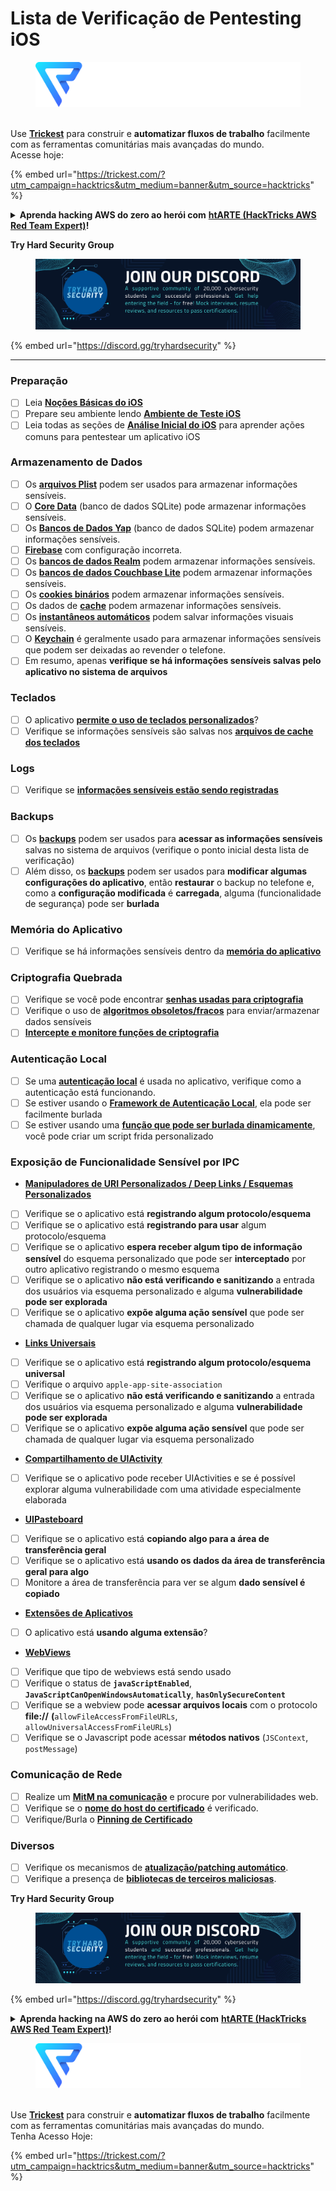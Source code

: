 # Lista de Verificação de Pentesting iOS

<figure><img src="../.gitbook/assets/image (3) (1) (1) (1) (1) (1).png" alt=""><figcaption></figcaption></figure>

\
Use [**Trickest**](https://trickest.com/?utm_campaign=hacktrics&utm_medium=banner&utm_source=hacktricks) para construir e **automatizar fluxos de trabalho** facilmente com as ferramentas comunitárias mais avançadas do mundo.\
Acesse hoje:

{% embed url="https://trickest.com/?utm_campaign=hacktrics&utm_medium=banner&utm_source=hacktricks" %}

<details>

<summary><strong>Aprenda hacking AWS do zero ao herói com</strong> <a href="https://training.hacktricks.xyz/courses/arte"><strong>htARTE (HackTricks AWS Red Team Expert)</strong></a><strong>!</strong></summary>

Outras formas de apoiar o HackTricks:

* Se você deseja ver sua **empresa anunciada no HackTricks** ou **baixar o HackTricks em PDF**, confira os [**PLANOS DE ASSINATURA**](https://github.com/sponsors/carlospolop)!
* Adquira o [**swag oficial PEASS & HackTricks**](https://peass.creator-spring.com)
* Descubra [**A Família PEASS**](https://opensea.io/collection/the-peass-family), nossa coleção exclusiva de [**NFTs**](https://opensea.io/collection/the-peass-family)
* **Junte-se ao** 💬 [**grupo Discord**](https://discord.gg/hRep4RUj7f) ou ao [**grupo telegram**](https://t.me/peass) ou **siga-nos** no **Twitter** 🐦 [**@carlospolopm**](https://twitter.com/hacktricks_live)**.**
* **Compartilhe seus truques de hacking enviando PRs para os repositórios** [**HackTricks**](https://github.com/carlospolop/hacktricks) e [**HackTricks Cloud**](https://github.com/carlospolop/hacktricks-cloud).

</details>

**Try Hard Security Group**

<figure><img src="../.gitbook/assets/telegram-cloud-document-1-5159108904864449420.jpg" alt=""><figcaption></figcaption></figure>

{% embed url="https://discord.gg/tryhardsecurity" %}

***

### Preparação

* [ ] Leia [**Noções Básicas do iOS**](ios-pentesting/ios-basics.md)
* [ ] Prepare seu ambiente lendo [**Ambiente de Teste iOS**](ios-pentesting/ios-testing-environment.md)
* [ ] Leia todas as seções de [**Análise Inicial do iOS**](ios-pentesting/#initial-analysis) para aprender ações comuns para pentestear um aplicativo iOS

### Armazenamento de Dados

* [ ] Os [**arquivos Plist**](ios-pentesting/#plist) podem ser usados para armazenar informações sensíveis.
* [ ] O [**Core Data**](ios-pentesting/#core-data) (banco de dados SQLite) pode armazenar informações sensíveis.
* [ ] Os [**Bancos de Dados Yap**](ios-pentesting/#yapdatabase) (banco de dados SQLite) podem armazenar informações sensíveis.
* [ ] [**Firebase**](ios-pentesting/#firebase-real-time-databases) com configuração incorreta.
* [ ] Os [**bancos de dados Realm**](ios-pentesting/#realm-databases) podem armazenar informações sensíveis.
* [ ] Os [**bancos de dados Couchbase Lite**](ios-pentesting/#couchbase-lite-databases) podem armazenar informações sensíveis.
* [ ] Os [**cookies binários**](ios-pentesting/#cookies) podem armazenar informações sensíveis.
* [ ] Os dados de [**cache**](ios-pentesting/#cache) podem armazenar informações sensíveis.
* [ ] Os [**instantâneos automáticos**](ios-pentesting/#snapshots) podem salvar informações visuais sensíveis.
* [ ] O [**Keychain**](ios-pentesting/#keychain) é geralmente usado para armazenar informações sensíveis que podem ser deixadas ao revender o telefone.
* [ ] Em resumo, apenas **verifique se há informações sensíveis salvas pelo aplicativo no sistema de arquivos**

### Teclados

* [ ] O aplicativo [**permite o uso de teclados personalizados**](ios-pentesting/#custom-keyboards-keyboard-cache)?
* [ ] Verifique se informações sensíveis são salvas nos [**arquivos de cache dos teclados**](ios-pentesting/#custom-keyboards-keyboard-cache)

### **Logs**

* [ ] Verifique se [**informações sensíveis estão sendo registradas**](ios-pentesting/#logs)

### Backups

* [ ] Os [**backups**](ios-pentesting/#backups) podem ser usados para **acessar as informações sensíveis** salvas no sistema de arquivos (verifique o ponto inicial desta lista de verificação)
* [ ] Além disso, os [**backups**](ios-pentesting/#backups) podem ser usados para **modificar algumas configurações do aplicativo**, então **restaurar** o backup no telefone e, como a **configuração modificada** é **carregada**, alguma (funcionalidade de segurança) pode ser **burlada**

### **Memória do Aplicativo**

* [ ] Verifique se há informações sensíveis dentro da [**memória do aplicativo**](ios-pentesting/#testing-memory-for-sensitive-data)

### **Criptografia Quebrada**

* [ ] Verifique se você pode encontrar [**senhas usadas para criptografia**](ios-pentesting/#broken-cryptography)
* [ ] Verifique o uso de [**algoritmos obsoletos/fracos**](ios-pentesting/#broken-cryptography) para enviar/armazenar dados sensíveis
* [ ] [**Intercepte e monitore funções de criptografia**](ios-pentesting/#broken-cryptography)

### **Autenticação Local**

* [ ] Se uma [**autenticação local**](ios-pentesting/#local-authentication) é usada no aplicativo, verifique como a autenticação está funcionando.
* [ ] Se estiver usando o [**Framework de Autenticação Local**](ios-pentesting/#local-authentication-framework), ela pode ser facilmente burlada
* [ ] Se estiver usando uma [**função que pode ser burlada dinamicamente**](ios-pentesting/#local-authentication-using-keychain), você pode criar um script frida personalizado

### Exposição de Funcionalidade Sensível por IPC

* [**Manipuladores de URI Personalizados / Deep Links / Esquemas Personalizados**](ios-pentesting/#custom-uri-handlers-deeplinks-custom-schemes)
* [ ] Verifique se o aplicativo está **registrando algum protocolo/esquema**
* [ ] Verifique se o aplicativo está **registrando para usar** algum protocolo/esquema
* [ ] Verifique se o aplicativo **espera receber algum tipo de informação sensível** do esquema personalizado que pode ser **interceptado** por outro aplicativo registrando o mesmo esquema
* [ ] Verifique se o aplicativo **não está verificando e sanitizando** a entrada dos usuários via esquema personalizado e alguma **vulnerabilidade pode ser explorada**
* [ ] Verifique se o aplicativo **expõe alguma ação sensível** que pode ser chamada de qualquer lugar via esquema personalizado
* [**Links Universais**](ios-pentesting/#universal-links)
* [ ] Verifique se o aplicativo está **registrando algum protocolo/esquema universal**
* [ ] Verifique o arquivo `apple-app-site-association`
* [ ] Verifique se o aplicativo **não está verificando e sanitizando** a entrada dos usuários via esquema personalizado e alguma **vulnerabilidade pode ser explorada**
* [ ] Verifique se o aplicativo **expõe alguma ação sensível** que pode ser chamada de qualquer lugar via esquema personalizado
* [**Compartilhamento de UIActivity**](ios-pentesting/ios-uiactivity-sharing.md)
* [ ] Verifique se o aplicativo pode receber UIActivities e se é possível explorar alguma vulnerabilidade com uma atividade especialmente elaborada
* [**UIPasteboard**](ios-pentesting/ios-uipasteboard.md)
* [ ] Verifique se o aplicativo está **copiando algo para a área de transferência geral**
* [ ] Verifique se o aplicativo está **usando os dados da área de transferência geral para algo**
* [ ] Monitore a área de transferência para ver se algum **dado sensível é copiado**
* [**Extensões de Aplicativos**](ios-pentesting/ios-app-extensions.md)
* [ ] O aplicativo está **usando alguma extensão**?
* [**WebViews**](ios-pentesting/ios-webviews.md)
* [ ] Verifique que tipo de webviews está sendo usado
* [ ] Verifique o status de **`javaScriptEnabled`**, **`JavaScriptCanOpenWindowsAutomatically`**, **`hasOnlySecureContent`**
* [ ] Verifique se a webview pode **acessar arquivos locais** com o protocolo **file://** **(**`allowFileAccessFromFileURLs`, `allowUniversalAccessFromFileURLs`)
* [ ] Verifique se o Javascript pode acessar **métodos nativos** (`JSContext`, `postMessage`)
### Comunicação de Rede

* [ ] Realize um [**MitM na comunicação**](ios-pentesting/#network-communication) e procure por vulnerabilidades web.
* [ ] Verifique se o [**nome do host do certificado**](ios-pentesting/#hostname-check) é verificado.
* [ ] Verifique/Burla o [**Pinning de Certificado**](ios-pentesting/#certificate-pinning)

### **Diversos**

* [ ] Verifique os mecanismos de [**atualização/patching automático**](ios-pentesting/#hot-patching-enforced-updateing).
* [ ] Verifique a presença de [**bibliotecas de terceiros maliciosas**](ios-pentesting/#third-parties).

**Try Hard Security Group**

<figure><img src="../.gitbook/assets/telegram-cloud-document-1-5159108904864449420.jpg" alt=""><figcaption></figcaption></figure>

{% embed url="https://discord.gg/tryhardsecurity" %}

<details>

<summary><strong>Aprenda hacking na AWS do zero ao herói com</strong> <a href="https://training.hacktricks.xyz/courses/arte"><strong>htARTE (HackTricks AWS Red Team Expert)</strong></a><strong>!</strong></summary>

Outras formas de apoiar o HackTricks:

* Se você deseja ver sua **empresa anunciada no HackTricks** ou **baixar o HackTricks em PDF**, confira os [**PLANOS DE ASSINATURA**](https://github.com/sponsors/carlospolop)!
* Adquira o [**swag oficial PEASS & HackTricks**](https://peass.creator-spring.com)
* Descubra [**A Família PEASS**](https://opensea.io/collection/the-peass-family), nossa coleção exclusiva de [**NFTs**](https://opensea.io/collection/the-peass-family)
* **Junte-se ao** 💬 [**grupo Discord**](https://discord.gg/hRep4RUj7f) ou ao [**grupo telegram**](https://t.me/peass) ou **siga-nos** no **Twitter** 🐦 [**@carlospolopm**](https://twitter.com/hacktricks_live)**.**
* **Compartilhe seus truques de hacking enviando PRs para os repositórios** [**HackTricks**](https://github.com/carlospolop/hacktricks) e [**HackTricks Cloud**](https://github.com/carlospolop/hacktricks-cloud).

</details>

<figure><img src="../.gitbook/assets/image (3) (1) (1) (1) (1) (1).png" alt=""><figcaption></figcaption></figure>

\
Use [**Trickest**](https://trickest.com/?utm_campaign=hacktrics&utm_medium=banner&utm_source=hacktricks) para construir e **automatizar fluxos de trabalho** facilmente com as ferramentas comunitárias mais avançadas do mundo.\
Tenha Acesso Hoje:

{% embed url="https://trickest.com/?utm_campaign=hacktrics&utm_medium=banner&utm_source=hacktricks" %}
